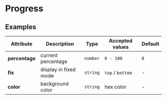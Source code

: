 # Progress

## Examples

<ex-code name="ex-progress-basic"></ex-code>

<ex-code name="ex-progress-color"></ex-code>

<ex-code name="ex-progress-fixed"></ex-code>

<ex-footer edit-link="https://github.com/zeit-ui/vue/edit/master/docs/zh-cn/components/progress.md">

| Attribute | Description | Type | Accepted values | Default
| ---------- | ---------- | ---- |  -------------- | ------ |
| **percentage** | current percentage | `number` | `0 - 100` | `0` |
| **fix** | display in fixed mode | `string` | `top` / `bottom` | - |
| **color** | background color | `string` | hex color | - |

</ex-footer>
